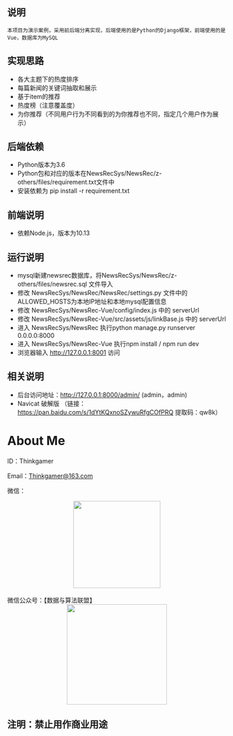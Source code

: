 ## 说明
	本项目为演示案例，采用前后端分离实现，后端使用的是Python的Django框架，前端使用的是Vue，数据库为MySQL

## 实现思路
- 各大主题下的热度排序
- 每篇新闻的关键词抽取和展示
- 基于item的推荐
- 热度榜（注意覆盖度）
- 为你推荐（不同用户行为不同看到的为你推荐也不同，指定几个用户作为展示）

## 后端依赖
- Python版本为3.6
- Python包和对应的版本在NewsRecSys/NewsRec/z-others/files/requirement.txt文件中
- 安装依赖为 pip install -r requirement.txt

## 前端说明
- 依赖Node.js，版本为10.13

## 运行说明
- mysql新建newsrec数据库，将NewsRecSys/NewsRec/z-others/files/newsrec.sql 文件导入
- 修改 NewsRecSys/NewsRec/NewsRec/settings.py 文件中的ALLOWED_HOSTS为本地IP地址和本地mysql配置信息
- 修改 NewsRecSys/NewsRec-Vue/config/index.js 中的 serverUrl
- 修改 NewsRecSys/NewsRec-Vue/src/assets/js/linkBase.js 中的 serverUrl
- 进入 NewsRecSys/NewsRec 执行python manage.py runserver 0.0.0.0:8000
- 进入 NewsRecSys/NewsRec-Vue 执行npm install /  npm run dev
- 浏览器输入 http://127.0.0.1:8001 访问

## 相关说明
- 后台访问地址：http://127.0.0.1:8000/admin/  (admin，admin)
- Navicat 破解版 （链接：https://pan.baidu.com/s/1dYtKQxnoSZywuRfgCOfPRQ  提取码：qw8k） 

# About Me
ID：Thinkgamer

Email：Thinkgamer@163.com

微信：
<br>
<div align="center"><img src="https://raw.githubusercontent.com/Thinkgamer/books/master/0%E3%80%81Picture/wx.png" width="200" /></div>
<br>
微信公众号：【数据与算法联盟】
<br>
<div align="center"><img src="https://raw.githubusercontent.com/Thinkgamer/books/master/0%E3%80%81Picture/gzh.jpg" width="230"></div>

注明：禁止用作商业用途
-----
